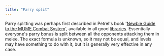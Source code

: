```yaml
---
title: "Parry split"
---
```


Parry splitting was perhaps first described in Petrel's book '[Newbie
Guide to the MUME Combat
System](https://tabris23.tripod.com/books/oocbook03.txt)', available in
all good [libraries](libraries "wikilink"). Essentially everyone's parry
bonus is split between all the opponents attacking them in melee. The
exact formula is unknown, so it may not be equal, and levels may have
something to do with it, but it is generally very effective in any case.
